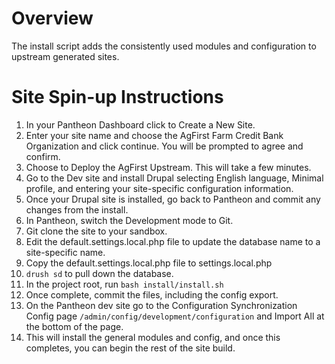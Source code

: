 # Overview

The install script adds the consistently used modules and configuration to upstream generated sites. 

# Site Spin-up Instructions

1. In your Pantheon Dashboard click to Create a New Site.
2. Enter your site name and choose the AgFirst Farm Credit Bank Organization and click continue. You will be prompted to agree and confirm. 
3. Choose to Deploy the AgFirst Upstream. This will take a few minutes.
4. Go to the Dev site and install Drupal selecting English language, Minimal profile, and entering your site-specific configuration information.
5. Once your Drupal site is installed, go back to Pantheon and commit any changes from the install. 
6. In Pantheon, switch the Development mode to Git. 
7. Git clone the site to your sandbox. 
8. Edit the default.settings.local.php file to update the database name to a site-specific name.
9. Copy the default.settings.local.php file to settings.local.php
10. ```drush sd``` to pull down the database.
11. In the project root, run ```bash install/install.sh```
12. Once complete, commit the files, including the config export. 
13. On the Pantheon dev site go to the Configuration Synchronization Config page ```/admin/config/development/configuration``` and Import All at the bottom of the page. 
14. This will install the general modules and config, and once this completes, you can begin the rest of the site build.  
